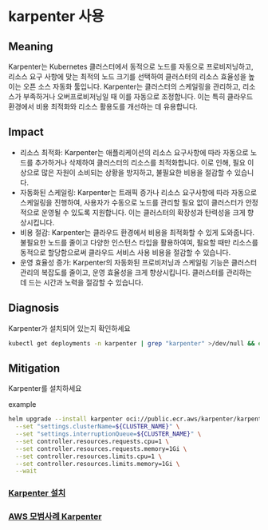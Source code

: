 # **karpenter 사용**

## Meaning
Karpenter는 Kubernetes 클러스터에서 동적으로 노드를 자동으로 프로비저닝하고, 리소스 요구 사항에 맞는 최적의 노드 크기를 선택하여 클러스터의 리소스 효율성을 높이는 오픈 소스 자동화 툴입니다. Karpenter는 클러스터의 스케일링을 관리하고, 리소스가 부족하거나 오버프로비저닝일 때 이를 자동으로 조정합니다. 이는 특히 클라우드 환경에서 비용 최적화와 리소스 활용도를 개선하는 데 유용합니다.

## Impact
- 리소스 최적화: Karpenter는 애플리케이션의 리소스 요구사항에 따라 자동으로 노드를 추가하거나 삭제하여 클러스터의 리소스를 최적화합니다. 이로 인해, 필요 이상으로 많은 자원이 소비되는 상황을 방지하고, 불필요한 비용을 절감할 수 있습니다.
- 자동화된 스케일링: Karpenter는 트래픽 증가나 리소스 요구사항에 따라 자동으로 스케일링을 진행하여, 사용자가 수동으로 노드를 관리할 필요 없이 클러스터가 안정적으로 운영될 수 있도록 지원합니다. 이는 클러스터의 확장성과 탄력성을 크게 향상시킵니다.
- 비용 절감: Karpenter는 클라우드 환경에서 비용을 최적화할 수 있게 도와줍니다. 불필요한 노드를 줄이고 다양한 인스턴스 타입을 활용하여여, 필요할 때만 리소스를 동적으로 할당함으로써 클라우드 서비스 사용 비용을 절감할 수 있습니다.
- 운영 효율성 증가: Karpenter의 자동화된 프로비저닝과 스케일링 기능은 클러스터 관리의 복잡도를 줄이고, 운영 효율성을 크게 향상시킵니다. 클러스터를 관리하는 데 드는 시간과 노력을 절감할 수 있습니다.

## Diagnosis
Karpenter가 설치되어 있는지 확인하세요

```bash
kubectl get deployments -n karpenter | grep "karpenter" >/dev/null && echo "Karpenter is installed" || echo "Karpenter is not installed"
```

## Mitigation
Karpenter를 설치하세요

example
```bash
helm upgrade --install karpenter oci://public.ecr.aws/karpenter/karpenter --version "${KARPENTER_VERSION}" --namespace "${KARPENTER_NAMESPACE}" --create-namespace \
  --set "settings.clusterName=${CLUSTER_NAME}" \
  --set "settings.interruptionQueue=${CLUSTER_NAME}" \
  --set controller.resources.requests.cpu=1 \
  --set controller.resources.requests.memory=1Gi \
  --set controller.resources.limits.cpu=1 \
  --set controller.resources.limits.memory=1Gi \
  --wait
```
### [Karpenter 설치](https://karpenter.sh/docs/getting-started/getting-started-with-karpenter/#4-install-karpenter)
### [AWS 모범사례 Karpenter](https://docs.aws.amazon.com/ko_kr/eks/latest/best-practices/karpenter.html)

